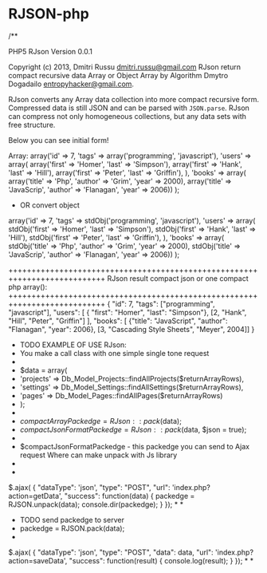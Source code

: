 RJSON-php
=========
/**

PHP5 RJson Version 0.0.1

Copyright (c) 2013, Dmitri Russu <dmitri.russu@gmail.com>
RJson return compact recursive data Array or Object Array by Algorithm Dmytro Dogadailo <entropyhacker@gmail.com>.

RJson converts any Array data collection into more compact recursive
form. Compressed data is still JSON and can be parsed with `JSON.parse`. RJson
can compress not only homogeneous collections, but any data sets with free
structure.

Below you can see initial form!

Array:
array('id' => 7,
'tags' => array('programming', 'javascript'),
'users' => array(
array('first' => 'Homer', 'last' => 'Simpson'),
array('first' => 'Hank', 'last' => 'Hill'),
array('first' => 'Peter', 'last' => 'Griffin'),
),
'books' => array(
array('title' => 'Php', 'author' => 'Grim', 'year' => 2000),
array('title' => 'JavaScrip', 'author' => 'Flanagan', 'year' => 2006))
);

* OR convert object

array('id' => 7,
'tags' => stdObj('programming', 'javascript'),
'users' => array(
stdObj('first' => 'Homer', 'last' => 'Simpson'),
stdObj('first' => 'Hank', 'last' => 'Hill'),
stdObj('first' => 'Peter', 'last' => 'Griffin'),
),
'books' => array(
stdObj('title' => 'Php', 'author' => 'Grim', 'year' => 2000),
stdObj('title' => 'JavaScrip', 'author' => 'Flanagan', 'year' => 2006))
);

+++++++++++++++++++++++++++++++++++++++++++++++++++++++++++++++++++++++++++
RJson result compact json or one compact php array():
+++++++++++++++++++++++++++++++++++++++++++++++++++++++++++++++++++++++++++
{ "id": 7,
"tags": ["programming", "javascript"],
"users": [
{ "first": "Homer", "last": "Simpson"},
[2, "Hank", "Hill", "Peter", "Griffin"]
],
"books": [
{"title": "JavaScript", "author": "Flanagan", "year": 2006},
[3, "Cascading Style Sheets", "Meyer", 2004]]
}
* TODO EXAMPLE OF USE RJson:
* You make a call class with one simple single tone request
*
* $data = array(
* 'projects' => Db_Model_Projects::findAllProjects($returnArrayRows),
* 'settings' => Db_Model_Settings::findAllSettings($returnArrayRows),
* 'pages' => Db_Model_Pages::findAllPages($returnArrayRows)
* );
*
* $compactArrayPackedge = RJson::pack($data);
* $compactJsonFormatPackedge = RJson::pack($data, $json = true);
*
* $compactJsonFormatPackedge - this packedge you can send to Ajax request Where can make unpack with Js library
*
* <scrip language="JavaScript" type="text/javascript" >
$.ajax( {
"dataType": 'json',
"type": "POST",
"url": 'index.php?action=getData',
"success": function(data) {
packedge = RJSON.unpack(data);
console.dir(packedge);
}
});
*
*
* TODO send packedge to server
* packedge = RJSON.pack(data);
*
$.ajax( {
"dataType": 'json',
"type": "POST",
"data": data,
"url": 'index.php?action=saveData',
"success": function(result) {
console.log(result);
}
});
*
*<script>
*
* RJson is a good practice to use on your Applications which make requests at server for obtains a big data
* to client Application.
*
*/
